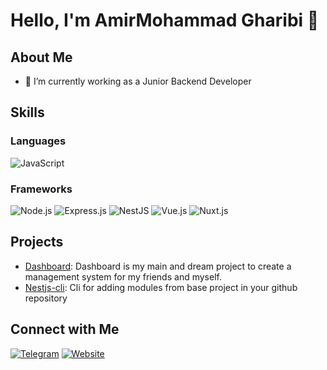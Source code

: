 # Hello, I'm AmirMohammad Gharibi 👋

## About Me
- 🔭 I’m currently working as a Junior Backend Developer

## Skills
### Languages
![JavaScript](https://img.shields.io/badge/-JavaScript-black?style=flat-square&logo=javascript)

### Frameworks
![Node.js](https://img.shields.io/badge/-Node.js-black?style=flat-square&logo=node.js)
![Express.js](https://img.shields.io/badge/-Express.js-black?style=flat-square&logo=express)
![NestJS](https://img.shields.io/badge/-NestJS-black?style=flat-square&logo=nestjs)
![Vue.js](https://img.shields.io/badge/-Vue.js-black?style=flat-square&logo=vue.js)
![Nuxt.js](https://img.shields.io/badge/-Nuxt.js-black?style=flat-square&logo=nuxt.js)

## Projects
- [Dashboard](https://dashboard.amirmohammadgharibi.ir): Dashboard is my main and dream project to create a management system for my friends and myself.
- [Nestjs-cli](https://github.com/amirghdev/nest-cli): Cli for adding modules from base project in your github repository

## Connect with Me
[![Telegram](https://img.shields.io/badge/-Telegram-blue?style=flat-square&logo=telegram)](https://t.me/dawsh_amir)
[![Website](https://img.shields.io/badge/-Website-black?style=flat-square&logo=website)](https://amirmohammadgharibi.ir)
